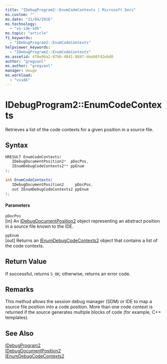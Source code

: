 ```yaml
---
title: "IDebugProgram2::EnumCodeContexts | Microsoft Docs"
ms.custom: ""
ms.date: "11/04/2016"
ms.technology: 
  - "vs-ide-sdk"
ms.topic: "article"
f1_keywords: 
  - "IDebugProgram2::EnumCodeContexts"
helpviewer_keywords: 
  - "IDebugProgram2::EnumCodeContexts"
ms.assetid: 478e06a2-07bb-4841-8887-deab0f42ebd0
author: "gregvanl"
ms.author: "gregvanl"
manager: douge
ms.workload: 
  - "vssdk"
---
```

# IDebugProgram2::EnumCodeContexts
Retrieves a list of the code contexts for a given position in a source file.  
  
## Syntax  
  
```cpp  
HRESULT EnumCodeContexts(   
   IDebugDocumentPosition2*  pDocPos,  
   IEnumDebugCodeContexts2** ppEnum  
);  
```  
  
```csharp  
int EnumCodeContexts(   
   IDebugDocumentPosition2     pDocPos,  
   out IEnumDebugCodeContexts2 ppEnum  
);  
```  
  
#### Parameters  
 `pDocPos`  
 [in] An [IDebugDocumentPosition2](../../../extensibility/debugger/reference/idebugdocumentposition2.md) object representing an abstract position in a source file known to the IDE.  
  
 `ppEnum`  
 [out] Returns an [IEnumDebugCodeContexts2](../../../extensibility/debugger/reference/ienumdebugcodecontexts2.md) object that contains a list of the code contexts.  
  
## Return Value  
 If successful, returns `S_OK`; otherwise, returns an error code.  
  
## Remarks  
 This method allows the session debug manager (SDM) or IDE to map a source file position into a code position. More than one code context is returned if the source generates multiple blocks of code (for example, C++ templates).  
  
## See Also  
 [IDebugProgram2](../../../extensibility/debugger/reference/idebugprogram2.md)   
 [IDebugDocumentPosition2](../../../extensibility/debugger/reference/idebugdocumentposition2.md)   
 [IEnumDebugCodeContexts2](../../../extensibility/debugger/reference/ienumdebugcodecontexts2.md)